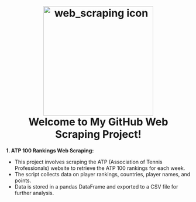 <h1 align="center">
  <img alt="web_scraping icon" src="./web_scraping" height="300px" />
  <br />
  Welcome to My GitHub Web Scraping Project!
</h1>

**1. ATP 100 Rankings Web Scraping:**
   - This project involves scraping the ATP (Association of Tennis Professionals) website to retrieve the ATP 100 rankings for each week.
   - The script collects data on player rankings, countries, player names, and points.
   - Data is stored in a pandas DataFrame and exported to a CSV file for further analysis.
